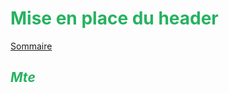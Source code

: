 # <div style="color: #26B260">**Mise en place du header**</div>

[Sommaire](./00-Sommaire.md)

## <div style="color: #26B260">*Mte*</div>